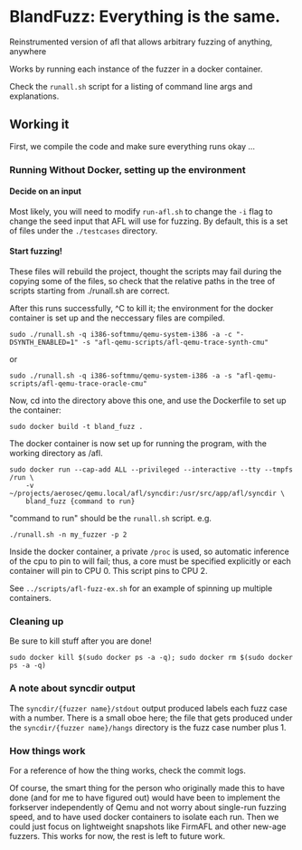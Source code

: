 # BlandFuzz: Everything is the same.

Reinstrumented version of afl that allows arbitrary fuzzing of anything, anywhere

Works by running each instance of the fuzzer in a docker container.

Check the `runall.sh` script for a listing of command line args and explanations.

## Working it

First, we compile the code and make sure everything runs okay ...

### Running Without Docker, setting up the environment

#### Decide on an input

Most likely, you will need to modify `run-afl.sh` to change the `-i` flag
to change the seed input that AFL will use for fuzzing. By default, this
is a set of files under the `./testcases` directory.

#### Start fuzzing!

These files will rebuild the project, thought the scripts may fail 
during the copying some of the files, so check that the relative paths
in the tree of scripts starting from ./runall.sh are correct.

After this runs successfully, ^C to kill it; the environment for the docker 
container is set up and the neccessary files are compiled.

```
sudo ./runall.sh -q i386-softmmu/qemu-system-i386 -a -c "-DSYNTH_ENABLED=1" -s "afl-qemu-scripts/afl-qemu-trace-synth-cmu"
```

or

```
sudo ./runall.sh -q i386-softmmu/qemu-system-i386 -a -s "afl-qemu-scripts/afl-qemu-trace-oracle-cmu"
```

Now, cd into the directory above this one, and use the Dockerfile to set up the container:

```
sudo docker build -t bland_fuzz .
```

The docker container is now set up for running the program, with the working directory as /afl.

```
sudo docker run --cap-add ALL --privileged --interactive --tty --tmpfs /run \
	-v ~/projects/aerosec/qemu.local/afl/syncdir:/usr/src/app/afl/syncdir \
	bland_fuzz {command to run}
```

"command to run" should be the `runall.sh` script. e.g.

```
./runall.sh -n my_fuzzer -p 2
```

Inside the docker container, a private `/proc` is used, so automatic inference of 
the cpu to pin to will fail; thus, a core must be specified explicitly or each container
will pin to CPU 0. This script pins to CPU 2.

See `../scripts/afl-fuzz-ex.sh` for an example of spinning up multiple containers.

### Cleaning up

Be sure to kill stuff after you are done! 

```
sudo docker kill $(sudo docker ps -a -q); sudo docker rm $(sudo docker ps -a -q)
```

### A note about syncdir output

The `syncdir/{fuzzer name}/stdout` output produced labels each fuzz case with a number. There is a small
oboe here; the file that gets produced under the `syncdir/{fuzzer name}/hangs` directory is the 
fuzz case number plus 1.

### How things work

For a reference of how the thing works, check the commit logs.

Of course, the smart thing for the person who originally made this to have done (and for me to have figured out) 
would have been to implement the forkserver independently of Qemu and not worry about single-run fuzzing speed,
and to have used docker containers to isolate each run. Then we could just focus on lightweight snapshots like
FirmAFL and other new-age fuzzers. This works for now, the rest is left to future work.


